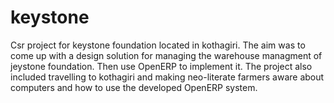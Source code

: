 keystone
========

Csr project for keystone foundation located in kothagiri. The aim was to come up with a design solution for managing the warehouse managment of jeystone foundation. Then use OpenERP to implement it. The project also included travelling to kothagiri and making neo-literate farmers aware about computers and how to use the developed OpenERP system. 
